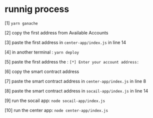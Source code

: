 # runnig process

[1] `yarn ganache`

[2] copy the first address from Available Accounts

[3] paste the first address in `center-app/index.js` in line 14

[4] in another terminal : `yarn deploy`

[5] paste the first address the : `[*] Enter your account address:`

[6] copy the smart contract address

[7] paste the smart contract address in `center-app/index.js` in line 8

[8] paste the smart contract address in `socail-app/index.js` in line 14

[9] run the socail app: `node socail-app/index.js`

[10] run the center app: `node center-app/index.js`